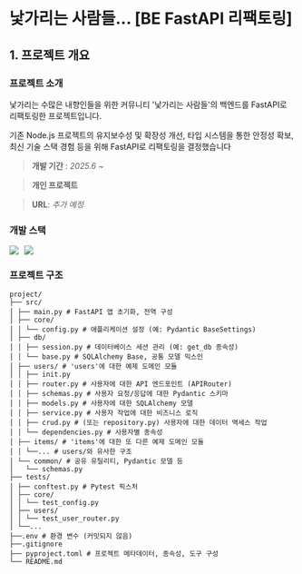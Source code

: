 # 낯가리는 사람들... [BE FastAPI 리팩토링]

## 1. 프로젝트 개요

### 프로젝트 소개

낯가리는 수많은 내향인들을 위한 커뮤니티 '낯가리는 사람들'의 백엔드를 FastAPI로 리팩토링한 프로젝트입니다.

기존 Node.js 프로젝트의 유지보수성 및 확장성 개선, 타입 시스템을 통한 안정성 확보, 최신 기술 스택 경험 등을 위해 FastAPI로 리팩토링을 결정했습니다

> **개발 기간** : _2025.6 ~_ <br/>

> **개인 프로젝트**<br/>

> **URL**: _추가 예정_

### 개발 스택

<div style="display:flex;gap:10px;flex-wrap:wrap;">
    <img src="https://img.shields.io/badge/python-3776AB?style=for-the-badge&logo=python&logoColor=white">
    <img src="https://img.shields.io/badge/fastapi-009688?style=for-the-badge&logo=fastapi&logoColor=white">
</div>

<!-- ### 시연 영상

[![Video](https://github.com/user-attachments/assets/dde71ff1-8b25-4f25-a045-ad1a6c8f7740)](https://drive.google.com/file/d/1A8YiR0NgGE1wewpjMH1udUsXipLmZTcJ/view?usp=sharing) -->

### 프로젝트 구조

```
project/
├── src/
│ ├── main.py # FastAPI 앱 초기화, 전역 구성
│ ├── core/
│ │ └── config.py # 애플리케이션 설정 (예: Pydantic BaseSettings)
│ ├── db/
│ │ ├── session.py # 데이터베이스 세션 관리 (예: get_db 종속성)
│ │ └── base.py # SQLAlchemy Base, 공통 모델 믹스인
│ ├── users/ # 'users'에 대한 예제 도메인 모듈
│ │ ├── init.py
│ │ ├── router.py # 사용자에 대한 API 엔드포인트 (APIRouter)
│ │ ├── schemas.py # 사용자 요청/응답에 대한 Pydantic 스키마
│ │ ├── models.py # 사용자에 대한 SQLAlchemy 모델
│ │ ├── service.py # 사용자 작업에 대한 비즈니스 로직
│ │ ├── crud.py # (또는 repository.py) 사용자에 대한 데이터 액세스 작업
│ │ └── dependencies.py # 사용자별 종속성
│ ├── items/ # 'items'에 대한 또 다른 예제 도메인 모듈
│ │ └──... # users/와 유사한 구조
│ └── common/ # 공유 유틸리티, Pydantic 모델 등
│   └── schemas.py
├── tests/
│ ├── conftest.py # Pytest 픽스처
│ ├── core/
│ │ └── test_config.py
│ ├── users/
│ │ └── test_user_router.py
│ └──...
├──.env # 환경 변수 (커밋되지 않음)
├──.gitignore
├── pyproject.toml # 프로젝트 메타데이터, 종속성, 도구 구성
└── README.md
```

